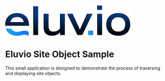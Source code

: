 ![Eluvio Logo](src/static/images/Logo-Small.png "Eluvio Logo")
  
# Eluvio Site Object Sample

This small application is designed to demonstrate the process of traversing and displaying site objects.
